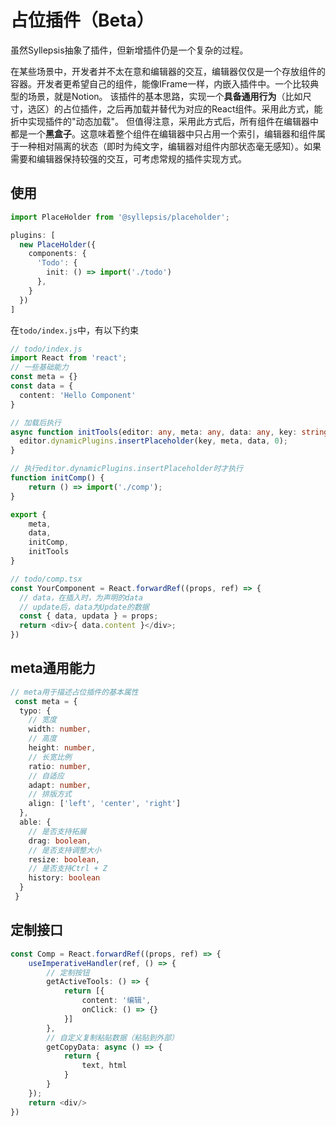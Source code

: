# 占位插件（Beta）

虽然Syllepsis抽象了插件，但新增插件仍是一个复杂的过程。

在某些场景中，开发者并不太在意和编辑器的交互，编辑器仅仅是一个存放组件的容器。开发者更希望自己的组件，能像IFrame一样，内嵌入插件中。一个比较典型的场景，就是Notion。 该插件的基本思路，实现一个**具备通用行为**（比如尺寸，选区）的占位插件，之后再加载并替代为对应的React组件。采用此方式，能折中实现插件的"动态加载"。 但值得注意，采用此方式后，所有组件在编辑器中都是一个**黑盒子**。这意味着整个组件在编辑器中只占用一个索引，编辑器和组件属于一种相对隔离的状态（即时为纯文字，编辑器对组件内部状态毫无感知）。如果需要和编辑器保持较强的交互，可考虑常规的插件实现方式。

## 使用

```typescript
import PlaceHolder from '@syllepsis/placeholder';

plugins: [
  new PlaceHolder({
    components: {
      'Todo': {
        init: () => import('./todo')
      },
    }
  })
]
```

在`todo/index.js`中，有以下约束

```typescript
// todo/index.js
import React from 'react';
// 一些基础能力
const meta = {}
const data = {
  content: 'Hello Component'
} 

// 加载后执行
async function initTools(editor: any, meta: any, data: any, key: string) {
  editor.dynamicPlugins.insertPlaceholder(key, meta, data, 0);
}

// 执行editor.dynamicPlugins.insertPlaceholder时才执行
function initComp() {
    return () => import('./comp');
}

export {
    meta,
    data,
    initComp,
    initTools
}
```

```typescript
// todo/comp.tsx
const YourComponent = React.forwardRef((props, ref) => {
  // data，在插入时，为声明的data
  // update后，data为Update的数据
  const { data, updata } = props;
  return <div>{ data.content }</div>;
})
```


## meta通用能力

```typescript
// meta用于描述占位插件的基本属性
 const meta = {
  typo: {
    // 宽度
    width: number,
    // 高度
    height: number,
    // 长宽比例
    ratio: number,
    // 自适应
    adapt: number,
    // 排版方式
    align: ['left', 'center', 'right']
  },
  able: {
    // 是否支持拓展
    drag: boolean,
    // 是否支持调整大小
    resize: boolean,
    // 是否支持Ctrl + Z
    history: boolean
  }
 }
```

## 定制接口

```typescript
const Comp = React.forwardRef((props, ref) => {
    useImperativeHandler(ref, () => {
        // 定制按钮
        getActiveTools: () => {
            return [{
                content: '编辑',
                onClick: () => {}
            }]
        },
        // 自定义复制粘贴数据（粘贴到外部）
        getCopyData: async () => {
            return {
                text, html
            }
        }
    });
    return <div/>
})
```

